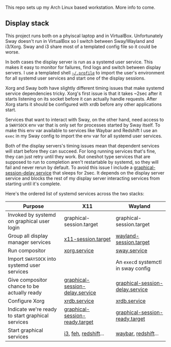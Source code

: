 This repo sets up my Arch Linux based workstation. More info to come.

## Display stack

This project runs both on a phyiscal laptop and in VirtualBox. Unfortunately
Sway doesn't run in VirtualBox so I switch between Sway/Wayland and i3/Xorg.
Sway and i3 share most of a templated config file so it could be worse.

In both cases the display server is run as a systemd user service. This makes
it easy to monitor for failures, find logs and switch between display servers.
I use a templated shell [`~/.profile`](templates/profile.j2) to import the
user's environment for all systemd user services and start one of the display
sessions.

Xorg and Sway both have slightly different timing issues that make systemd
service dependencies tricky. Xorg's first issue is that it takes ~2sec after it
starts listening on its socket before it can actually handle requests. After
Xorg starts it should be configured with xrdb before any other applications
start.

Services that want to interact with Sway, on the other hand, need access to a
`SWAYSOCK` env var that is only set for processes started by Sway itself. To
make this env var available to services like Waybar and Redshift I use an
`exec` in my Sway config to import the env var for all systemd user services.

Both of the display servers's timing issues mean that dependent services will
start before they can succeed. For long running services that's fine, they can
just retry until they work. But oneshot type services that are supposed to run
to completion aren't restartable by systemd, so they will fail and never rerun
by default. To avoid this issue I include a [graphical-session-delay
service](files/graphical-session-delay.service) that sleeps for 2sec. It
depends on the display server service and blocks the rest of my display server
interacting services from starting until it's complete.

Here's the ordered list of systemd services across the two stacks:

| Purpose                                          | X11                                 | Wayland                             |
| ------------------------------------------------ | ----------------------------------- | ----------------------------------- |
| Invoked by systemd on graphical user login       | graphical-session.target            | graphical-session.target            |
| Group all display manager services               | [x11-session.target][]              | [wayland-session.target][]          |
| Run compositor                                   | [xorg.service][]                    | [sway.service][]                    |
| Import `SWAYSOCK` into systemd user services     |                                     | An `exec`d systemctl in sway config |
| Give compositor chance to be actually ready      | [graphical-session-delay.service][] | [graphical-session-delay.service][] |
| Configure Xorg                                   | [xrdb.service][]                    | [xrdb.service][]                    |
| Indicate we're ready to start graphical services | [graphical-session-ready.target][]  | [graphical-session-ready.target][]  |
| Start graphical services                         | [i3][], [feh][], [redshift][]...    | [waybar][], [redshift][]...         |

[feh]: files/wallpaper.service
[graphical-session-delay.service]: files/graphical-session-delay.service
[graphical-session-ready.target]: files/graphical-session-ready.target
[i3]: files/i3.service
[redshift]: files/redshift.service
[sway.service]: files/sway.service
[waybar]: files/waybar.service
[wayland-session.target]: files/wayland-session.target
[x11-session.target]: files/x11-session.target
[xorg.service]: templates/xorg.service.j2
[xrdb.service]: files/xrdb.service
